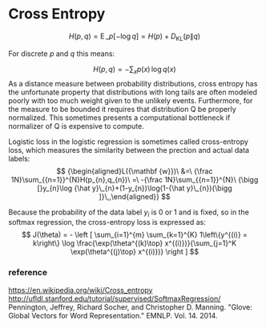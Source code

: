# Cross Entropy

$$
H(p,q)=\operatorname {E}\_{p}[-\log q]=H(p)+D_{{{\mathrm  {KL}}}}(p\|q)
$$

For discrete $p$ and $q$ this means:

$$
H(p,q)=-\sum_{x}p(x)\,\log q(x)
$$
As a distance measure between probability distributions, cross entropy has the unfortunate property that distributions with long tails are often modeled poorly with too much weight given to the unlikely events. Furthermore, for the measure to be bounded it requires that distribution Q be properly normalized. This sometimes presents a computational bottleneck if normalizer of Q is expensive to compute.

Logistic loss in the logistic regression is sometimes called cross-entropy loss, which measures the similarity between the prection and actual data labels:
$$
{\begin{aligned}L({\mathbf {w}})\ &=\ {\frac  1N}\sum_{{n=1}}^{N}H(p_{n},q_{n})\ =\ -{\frac  1N}\sum_{{n=1}}^{N}\ 
{\bigg [}y_{n}\log {\hat y}\_{n}+(1-y_{n})\log(1-{\hat  y}\_{n}){\bigg ]}\,,\end{aligned}}
$$

Because the probability of the data label $y_i$ is 0 or 1 and is fixed, so in the softmax regression, the cross-entropy loss is expressed as:
$$
J(\theta) = - 
\left [ 
\sum_{i=1}^{m} \sum_{k=1}^{K}  1\left\{y^{(i)} = k\right\} \log \frac{\exp(\theta^{(k)\top} x^{(i)})}{\sum_{j=1}^K \exp(\theta^{(j)\top} x^{(i)})}
\right ]
$$

### reference
https://en.wikipedia.org/wiki/Cross_entropy
http://ufldl.stanford.edu/tutorial/supervised/SoftmaxRegression/
Pennington, Jeffrey, Richard Socher, and Christopher D. Manning. "Glove: Global Vectors for Word Representation." EMNLP. Vol. 14. 2014.
